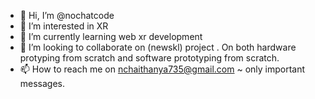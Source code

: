 - 👋 Hi, I’m @nochatcode
- 👀 I’m interested in XR
- 🌱 I’m currently learning web xr development
- 💞️ I’m looking to collaborate on (newskl) project . On both hardware protyping from scratch and software prototyping from scratch.
- 📫 How to reach me on nchaithanya735@gmail.com ~ only important messages.

<!---
nochatcode/nochatcode is a ✨ special ✨ repository because its `README.md` (this file) appears on your GitHub profile.
You can click the Preview link to take a look at your changes.
--->
